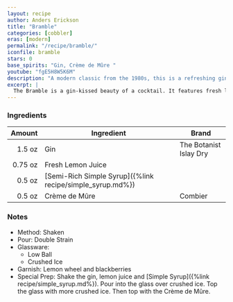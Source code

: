 ```yaml
---
layout: recipe
author: Anders Erickson
title: "Bramble"
categories: [cobbler]
eras: [modern]
permalink: "/recipe/bramble/"
iconfile: bramble
stars: 0
base_spirits: "Gin, Crème de Mûre "
youtube: "fgE5H8W5K6M"
description: "A modern classic from the 1980s, this is a refreshing gin drink built over crushed ice with lemon and blackberry liqueur."
excerpt: |
  The Bramble is a gin-kissed beauty of a cocktail. It features fresh lemon juice and blackberry liqueur.
---
```


### Ingredients

|  Amount | Ingredient                                                | Brand                  |
| ------: | --------------------------------------------------------- | ---------------------- |
|  1.5 oz | Gin                                                       | The Botanist Islay Dry |
| 0.75 oz | Fresh Lemon Juice                                         |
|  0.5 oz | [Semi-Rich Simple Syrup]({%link recipe/simple_syrup.md%}) |
|  0.5 oz | Crème de Mûre                                             | Combier                |

### Notes

- Method: Shaken
- Pour: Double Strain
- Glassware:
  - Low Ball
  - Crushed Ice
- Garnish: Lemon wheel and blackberries
- Special Prep: Shake the gin, lemon juice and [Simple Syrup]({%link recipe/simple_syrup.md%}). Pour into the glass over crushed ice. Top the glass with more crushed ice. Then top with the Crème de Mûre.
